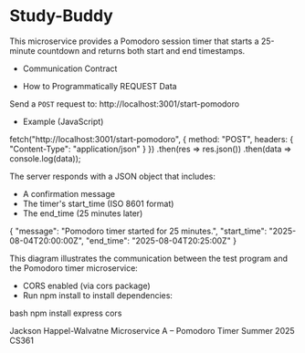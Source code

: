 # Study-Buddy

This microservice provides a Pomodoro session timer that starts a 25-minute countdown and returns both start and end timestamps.

- Communication Contract

- How to Programmatically REQUEST Data

Send a `POST` request to: http://localhost:3001/start-pomodoro


- Example (JavaScript)

fetch("http://localhost:3001/start-pomodoro", {
  method: "POST",
  headers: {
    "Content-Type": "application/json"
  }
})
  .then(res => res.json())
  .then(data => console.log(data));

The server responds with a JSON object that includes:
- A confirmation message
- The timer's start_time (ISO 8601 format)
- The end_time (25 minutes later)

{
  "message": "Pomodoro timer started for 25 minutes.",
  "start_time": "2025-08-04T20:00:00Z",
  "end_time": "2025-08-04T20:25:00Z"
}

This diagram illustrates the communication between the test program and the Pomodoro timer microservice:

- CORS enabled (via cors package)
- Run npm install to install dependencies:

bash
npm install express cors


Jackson Happel-Walvatne
Microservice A – Pomodoro Timer
Summer 2025 CS361



